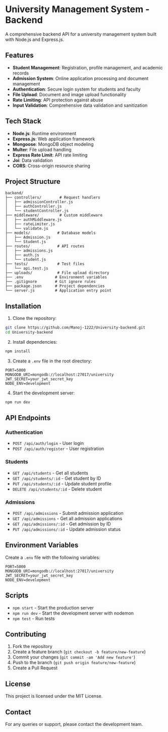 # University Management System - Backend

A comprehensive backend API for a university management system built with Node.js and Express.js.

## Features

- **Student Management**: Registration, profile management, and academic records
- **Admission System**: Online application processing and document management
- **Authentication**: Secure login system for students and faculty
- **File Upload**: Document and image upload functionality
- **Rate Limiting**: API protection against abuse
- **Input Validation**: Comprehensive data validation and sanitization

## Tech Stack

- **Node.js**: Runtime environment
- **Express.js**: Web application framework
- **Mongoose**: MongoDB object modeling
- **Multer**: File upload handling
- **Express Rate Limit**: API rate limiting
- **Joi**: Data validation
- **CORS**: Cross-origin resource sharing

## Project Structure

```
backend/
├── controllers/        # Request handlers
│   ├── admissionController.js
│   ├── authController.js
│   └── studentController.js
├── middleware/         # Custom middleware
│   ├── authMiddleware.js
│   ├── rateLimiter.js
│   └── validate.js
├── models/            # Database models
│   ├── Admission.js
│   └── Student.js
├── routes/            # API routes
│   ├── admissions.js
│   ├── auth.js
│   └── student.js
├── tests/             # Test files
│   └── api.test.js
├── uploads/           # File upload directory
├── .env              # Environment variables
├── .gitignore        # Git ignore rules
├── package.json      # Project dependencies
└── server.js         # Application entry point
```

## Installation

1. Clone the repository:
```bash
git clone https://github.com/Manoj-1222/University-backend.git
cd University-backend
```

2. Install dependencies:
```bash
npm install
```

3. Create a `.env` file in the root directory:
```env
PORT=5000
MONGODB_URI=mongodb://localhost:27017/university
JWT_SECRET=your_jwt_secret_key
NODE_ENV=development
```

4. Start the development server:
```bash
npm run dev
```

## API Endpoints

### Authentication
- `POST /api/auth/login` - User login
- `POST /api/auth/register` - User registration

### Students
- `GET /api/students` - Get all students
- `GET /api/students/:id` - Get student by ID
- `PUT /api/students/:id` - Update student profile
- `DELETE /api/students/:id` - Delete student

### Admissions
- `POST /api/admissions` - Submit admission application
- `GET /api/admissions` - Get all admission applications
- `GET /api/admissions/:id` - Get admission by ID
- `PUT /api/admissions/:id` - Update admission status

## Environment Variables

Create a `.env` file with the following variables:

```env
PORT=5000
MONGODB_URI=mongodb://localhost:27017/university
JWT_SECRET=your_jwt_secret_key
NODE_ENV=development
```

## Scripts

- `npm start` - Start the production server
- `npm run dev` - Start the development server with nodemon
- `npm test` - Run tests

## Contributing

1. Fork the repository
2. Create a feature branch (`git checkout -b feature/new-feature`)
3. Commit your changes (`git commit -am 'Add new feature'`)
4. Push to the branch (`git push origin feature/new-feature`)
5. Create a Pull Request

## License

This project is licensed under the MIT License.

## Contact

For any queries or support, please contact the development team.
